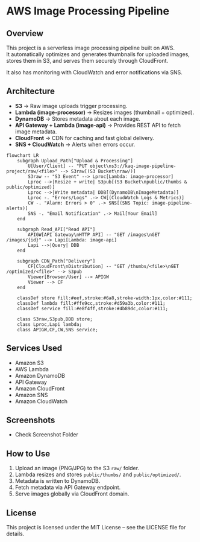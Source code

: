 # AWS Image Processing Pipeline

## Overview
This project is a serverless image processing pipeline built on AWS.  
It automatically optimizes and generates thumbnails for uploaded images, stores them in S3, and serves them securely through CloudFront.  

It also has monitoring with CloudWatch and error notifications via SNS.

## Architecture
- **S3** → Raw image uploads trigger processing.  
- **Lambda (image-processor)** → Resizes images (thumbnail + optimized).  
- **DynamoDB** → Stores metadata about each image.  
- **API Gateway + Lambda (image-api)** → Provides REST API to fetch image metadata.  
- **CloudFront** → CDN for caching and fast global delivery.  
- **SNS + CloudWatch** → Alerts when errors occur.  

```mermaid
flowchart LR
    subgraph Upload_Path["Upload & Processing"]
        U[User/Client] -- "PUT object\ns3://kaq-image-pipeline-project/raw/<file>" --> S3raw[(S3 Bucket\nraw/)]
        S3raw -- "S3 Event" --> Lproc[Lambda: image-processor]
        Lproc -->|Resize + write| S3pub[(S3 Bucket\npublic/thumbs & public/optimized)]
        Lproc -->|Write metadata| DDB[(DynamoDB\nImageMetadata)]
        Lproc -. "Errors/Logs" .-> CW[(CloudWatch Logs & Metrics)]
        CW -. "Alarm: Errors > 0" .-> SNS[(SNS Topic: image-pipeline-alerts)]
        SNS -. "Email Notification" .-> Mail[Your Email]
    end

    subgraph Read_API["Read API"]
        APIGW[API Gateway\nHTTP API] -- "GET /images\nGET /images/{id}" --> Lapi[Lambda: image-api]
        Lapi -->|Query| DDB
    end

    subgraph CDN_Path["Delivery"]
        CF[CloudFront\nDistribution] -- "GET /thumbs/<file>\nGET /optimized/<file>" --> S3pub
        Viewer[Browser/User] --> APIGW
        Viewer --> CF
    end

    classDef store fill:#eef,stroke:#6a8,stroke-width:1px,color:#111;
    classDef lambda fill:#ffe9cc,stroke:#d59a3b,color:#111;
    classDef service fill:#e8f4ff,stroke:#4b89dc,color:#111;

    class S3raw,S3pub,DDB store;
    class Lproc,Lapi lambda;
    class APIGW,CF,CW,SNS service;
```


## Services Used
- Amazon S3  
- AWS Lambda  
- Amazon DynamoDB  
- API Gateway  
- Amazon CloudFront  
- Amazon SNS  
- Amazon CloudWatch  

## Screenshots
- Check Screenshot Folder

## How to Use
1. Upload an image (PNG/JPG) to the S3 `raw/` folder.  
2. Lambda resizes and stores `public/thumbs/` and `public/optimized/`.  
3. Metadata is written to DynamoDB.  
4. Fetch metadata via API Gateway endpoint.  
5. Serve images globally via CloudFront domain.  

## License
This project is licensed under the MIT License – see the LICENSE file for details.
